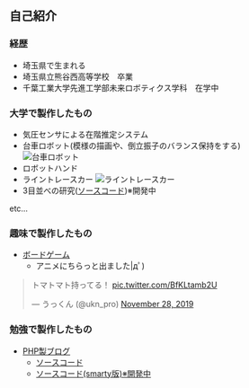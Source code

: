 ## 自己紹介
### 経歴
- 埼玉県で生まれる
- 埼玉県立熊谷西高等学校　卒業
- 千葉工業大学先進工学部未来ロボティクス学科　在学中

### 大学で製作したもの
- 気圧センサによる在階推定システム
- 台車ロボット(模様の描画や、倒立振子のバランス保持をする)
![台車ロボット](https://github.com/kentokura/kentokura.github.io/blob/master/%E5%8F%B0%E8%BB%8A%E3%83%AD%E3%83%9C%E3%83%83%E3%83%88.png)
- ロボットハンド
- ライントレースカー
![ライントレースカー](https://github.com/kentokura/kentokura.github.io/blob/master/%E3%83%A9%E3%82%A4%E3%83%B3%E3%83%88%E3%83%AC%E3%83%BC%E3%82%B9%E3%82%AB%E3%83%BC.png)
- 3目並べの研究([ソースコード](https://github.com/kentokura/TicTacToe_py))※開発中

etc…

### 趣味で製作したもの
- [ボードゲーム](http://bglabo.main.jp)
  - アニメにちらっと出ました|дﾟ)
<blockquote class="twitter-tweet"><p lang="ja" dir="ltr">トマトマト持ってる！ <a href="https://t.co/BfKLtamb2U">pic.twitter.com/BfKLtamb2U</a></p>&mdash; うっくん (@ukn_pro) <a href="https://twitter.com/ukn_pro/status/1200034316874469376?ref_src=twsrc%5Etfw">November 28, 2019</a></blockquote> <script async src="https://platform.twitter.com/widgets.js" charset="utf-8"></script>

### 勉強で製作したもの
- [PHP製ブログ]()
  - [ソースコード](https://github.com/kentokura/board)
  - [ソースコード(smarty版)※開発中](https://github.com/kentokura/board_object)

